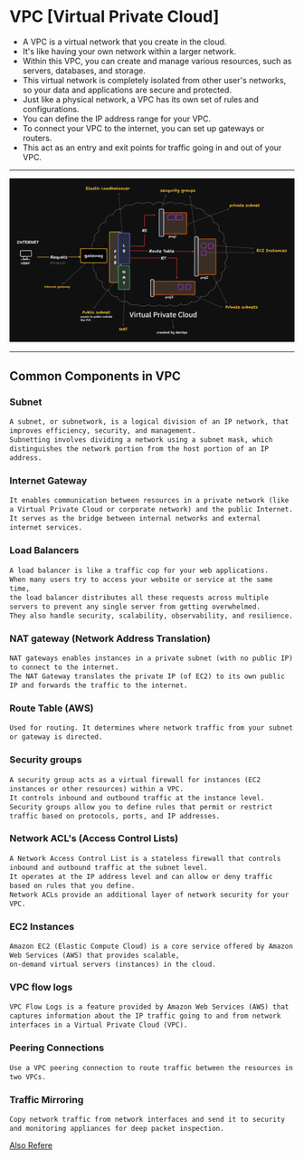 # VPC [Virtual Private Cloud]  

- A VPC is a virtual network that you create in the cloud.  
- It's like having your own network within a larger network.  
- Within this VPC, you can create and manage various resources, such as servers, databases, and storage.  
- This virtual network is completely isolated from other user's networks, so your data and applications are secure and protected.
- Just like a physical network, a VPC has its own set of rules and configurations.
- You can define the IP address range for your VPC.
- To connect your VPC to the internet, you can set up gateways or routers.
- This act as an entry and exit points for traffic going in and out of your VPC.
---
![VPC](/VPC.png)

---
## Common Components in VPC  

### Subnet  
```
A subnet, or subnetwork, is a logical division of an IP network, that improves efficiency, security, and management.
Subnetting involves dividing a network using a subnet mask, which distinguishes the network portion from the host portion of an IP address. 
```
### Internet Gateway  
```
It enables communication between resources in a private network (like a Virtual Private Cloud or corporate network) and the public Internet.
It serves as the bridge between internal networks and external internet services.
```
### Load Balancers  
``` 
A load balancer is like a traffic cop for your web applications.
When many users try to access your website or service at the same time,
the load balancer distributes all these requests across multiple servers to prevent any single server from getting overwhelmed.  
They also handle security, scalability, observability, and resilience.
```
### NAT gateway (Network Address Translation)  
```
NAT gateways enables instances in a private subnet (with no public IP) to connect to the internet.
The NAT Gateway translates the private IP (of EC2) to its own public IP and forwards the traffic to the internet. 
```
### Route Table (AWS)  
```
Used for routing. It determines where network traffic from your subnet or gateway is directed.
```
### Security groups  
```
A security group acts as a virtual firewall for instances (EC2 instances or other resources) within a VPC.
It controls inbound and outbound traffic at the instance level.
Security groups allow you to define rules that permit or restrict traffic based on protocols, ports, and IP addresses.  
```
### Network ACL's (Access Control Lists)  
```
A Network Access Control List is a stateless firewall that controls inbound and outbound traffic at the subnet level.
It operates at the IP address level and can allow or deny traffic based on rules that you define.
Network ACLs provide an additional layer of network security for your VPC.
```
### EC2 Instances  
```
Amazon EC2 (Elastic Compute Cloud) is a core service offered by Amazon Web Services (AWS) that provides scalable,
on-demand virtual servers (instances) in the cloud.
```
### VPC flow logs  
```
VPC Flow Logs is a feature provided by Amazon Web Services (AWS) that captures information about the IP traffic going to and from network interfaces in a Virtual Private Cloud (VPC).
```
### Peering Connections
```
Use a VPC peering connection to route traffic between the resources in two VPCs.
```
### Traffic Mirroring 
```
Copy network traffic from network interfaces and send it to security and monitoring appliances for deep packet inspection.
```

[Also Refere](https://docs.aws.amazon.com/vpc/latest/userguide/vpc-example-private-subnets-nat.html)
